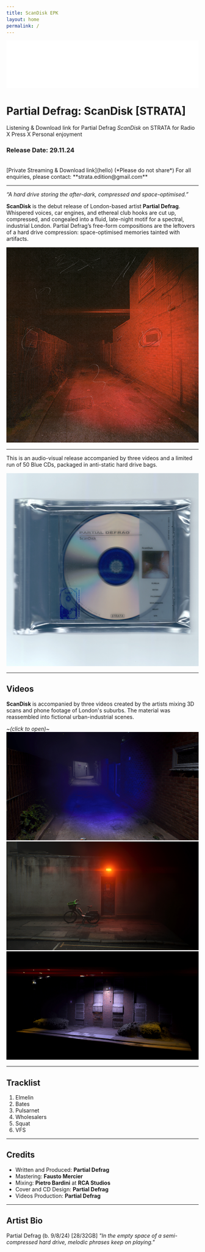 ```yaml
---
title: ScanDisk EPK
layout: home
permalink: /
---
```


<img src="logo.png" alt="Strata Logo" class="centered-logo">

# Partial Defrag: ScanDisk [STRATA]

Listening & Download link for Partial Defrag *ScanDisk* on STRATA for Radio X Press X Personal enjoyment

### Release Date: 29.11.24
<br/>
[Private Streaming & Download link](hello) (*Please do not share*)
For all enquiries, please contact: **strata.edition@gmail.com**

---

*“A hard drive storing the after-dark, compressed and space-optimised.”*

**ScanDisk** is the debut release of London-based artist **Partial Defrag**. Whispered voices, car engines, and ethereal club hooks are cut up, compressed, and congealed into a fluid, late-night motif for a spectral, industrial London. Partial Defrag’s free-form compositions are the leftovers of a hard drive compression: space-optimised memories tainted with artifacts.
  
<img src="ScanDiskWebCover.png" alt="ScanDisk Cover" class="centered-image">

---

This is an audio-visual release accompanied by three videos and a limited run of 50 Blue CDs, packaged in anti-static hard drive bags.
  
<img src="Scan Disck Scanned.jpg" alt="ScanDisk CD" class="centered-image">
  
---
## Videos
**ScanDisk** is accompanied by three videos created by the artists mixing 3D scans and phone footage of London's suburbs. The material was reassembled into fictional urban-industrial scenes. 

*~(click to open)~*
[<img alt="Elmelin Video" class="centered-vid" src="ElmelinCover.jpg" />](https://youtu.be/npcC32gz2KQ)
[<img alt="VFS Video" class="centered-vid" src="VFSCover.jpg" />](https://youtu.be/3WujZG_iTCk)
[<img alt="Squat Video" class="centered-vid" src="SquatCover.jpg" />](https://youtu.be/6q2TUbAAJ_o)

---
## Tracklist

1. Elmelin
2. Bates
3. Pulsarnet
4. Wholesalers
5. Squat
6. VFS
  
---
## Credits
- Written and Produced: **Partial Defrag**
- Mastering: **Fausto Mercier**
- Mixing: **Pietro Bardini** at **RCA Studios**
- Cover and CD Design: **Partial Defrag**
- Videos Production: **Partial Defrag**
  
---
## Artist Bio
Partial Defrag (b. 9/8/24) [28/32GB] 
*"In the empty space of a semi-compressed hard drive, melodic phrases keep on playing."*
